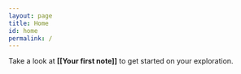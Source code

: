 ```yaml
---
layout: page
title: Home
id: home
permalink: /
---
```


Take a look at <span style="font-weight: bold">[[Your first note]]</span> to get started on your exploration.

